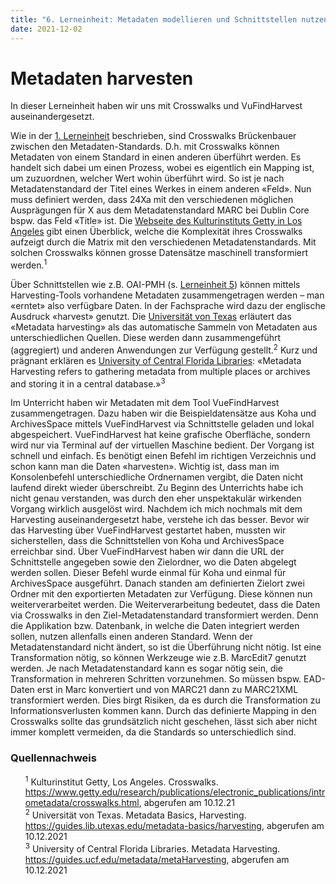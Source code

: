 ```yaml
---
title: "6. Lerneinheit: Metadaten modellieren und Schnittstellen nutzen 1/2"
date: 2021-12-02
---
```


<h1>Metadaten harvesten</h1>

<p>In dieser Lerneinheit haben wir uns mit Crosswalks und VuFindHarvest auseinandergesetzt.<br></p>

<p>Wie in der <a href="https://melakae.github.io/bain_lerntagebuch/2021/09/15/lerneinheit_1.html">1. Lerneinheit</a> beschrieben, sind Crosswalks Brückenbauer zwischen den Metadaten-Standards. D.h. mit Crosswalks können Metadaten von einem Standard in einen anderen überführt werden. Es handelt sich dabei um einen Prozess, wobei es eigentlich ein Mapping ist, um zuzuordnen, welcher Wert wohin überführt wird. So ist je nach Metadatenstandard der Titel eines Werkes in einem anderen «Feld». Nun muss definiert werden, dass 24Xa mit den verschiedenen möglichen Ausprägungen für X aus dem Metadatenstandard MARC bei Dublin Core bspw. das Feld «Title» ist. Die <a href="https://www.getty.edu/research/publications/electronic_publications/intrometadata/crosswalks.html">Webseite des Kulturinstituts Getty in Los Angeles</a> gibt einen Überblick, welche die Komplexität ihres Crosswalks aufzeigt durch die Matrix mit den verschiedenen Metadatenstandards. Mit solchen Crosswalks können grosse Datensätze maschinell transformiert werden.<sup>1</sup><br></p>

<p>Über Schnittstellen wie z.B. OAI-PMH (s. <a href="https://github.com/melakae/bain_lerntagebuch/blob/4bd4d1bc03848d44cbe44f3f70eb815fa1348609/_posts/2021-11-19-lerneinheit_5.md">Lerneinheit 5</a>) können mittels Harvesting-Tools vorhandene Metadaten zusammengetragen werden – man «erntet» also verfügbare Daten. In der Fachsprache wird dazu der englische Ausdruck «harvest» genutzt. Die <a href="https://guides.lib.utexas.edu/metadata-basics/harvesting">Universität von Texas</a> erläutert das «Metadata harvesting» als das automatische Sammeln von Metadaten aus unterschiedlichen Quellen. Diese werden dann zusammengeführt (aggregiert) und anderen Anwendungen zur Verfügung gestellt.<sup>2</sup> Kurz und prägnant erklären es <a href=https://guides.ucf.edu/metadata/metaHarvesting">University of Central Florida Libraries</a>: «Metadata Harvesting refers to gathering metadata from multiple places or archives and storing it in a central database.»<sup>3</sup><br></p>

<p>Im Unterricht haben wir Metadaten mit dem Tool VueFindHarvest zusammengetragen. Dazu haben wir die Beispieldatensätze aus Koha und ArchivesSpace mittels VueFindHarvest via Schnittstelle geladen und lokal abgespeichert. VueFindHarvest hat keine grafische Oberfläche, sondern wird nur via Terminal auf der virtuellen Maschine bedient. Der Vorgang ist schnell und einfach. Es benötigt einen Befehl im richtigen Verzeichnis und schon kann man die Daten «harvesten». Wichtig ist, dass man im Konsolenbefehl unterschiedliche Ordnernamen vergibt, die Daten nicht laufend direkt wieder überschreibt. Zu Beginn des Unterrichts habe ich nicht genau verstanden, was durch den eher unspektakulär wirkenden Vorgang wirklich ausgelöst wird. Nachdem ich mich nochmals mit dem Harvesting auseinandergesetzt habe, verstehe ich das besser. Bevor wir das Harvesting über VueFindHarvest gestartet haben, mussten wir sicherstellen, dass die Schnittstellen von Koha und ArchivesSpace erreichbar sind. Über VueFindHarvest haben wir dann die URL der Schnittstelle angegeben sowie den Zielordner, wo die Daten abgelegt werden sollen. Dieser Befehl wurde einmal für Koha und einmal für ArchivesSpace ausgeführt. Danach standen am definierten Zielort zwei Ordner mit den exportierten Metadaten zur Verfügung. Diese können nun weiterverarbeitet werden. Die Weiterverarbeitung bedeutet, dass die Daten via Crosswalks in den Ziel-Metadatenstandard transformiert werden. Denn die Applikation bzw. Datenbank, in welche die Daten integriert werden sollen, nutzen allenfalls einen anderen Standard. Wenn der Metadatenstandard nicht ändert, so ist die Überführung nicht nötig. Ist eine Transformation nötig, so können Werkzeuge wie z.B. MarcEdit7 genutzt werden. Je nach Metadatenstandard kann es sogar nötig sein, die Transformation in mehreren Schritten vorzunehmen. So müssen bspw. EAD-Daten erst in Marc konvertiert und von MARC21 dann zu MARC21XML transformiert werden. Dies birgt Risiken, da es durch die Transformation zu Informationsverlusten kommen kann. Durch das definierte Mapping in den Crosswalks sollte das grundsätzlich nicht geschehen, lässt sich aber nicht immer komplett vermeiden, da die Standards so unterschiedlich sind.<br></p>

<h3>Quellennachweis</h3>
<ul style="list-style:none">
  <li><sup>1</sup> Kulturinstitut Getty, Los Angeles. Crosswalks. <a href="https://www.getty.edu/research/publications/electronic_publications/intrometadata/crosswalks.html">https://www.getty.edu/research/publications/electronic_publications/intrometadata/crosswalks.html</a>, abgerufen am 10.12.21</li>
  <li><sup>2</sup> Universität von Texas. Metadata Basics, Harvesting. <a href="https://guides.lib.utexas.edu/metadata-basics/harvesting">https://guides.lib.utexas.edu/metadata-basics/harvesting</a>, abgerufen am 10.12.2021 </li>
  <li><sup>3</sup> University of Central Florida Libraries. Metadata Harvesting. <a href=https://guides.ucf.edu/metadata/metaHarvesting">https://guides.ucf.edu/metadata/metaHarvesting</a>, abgerufen am 10.12.2021</li>
 </ul>
